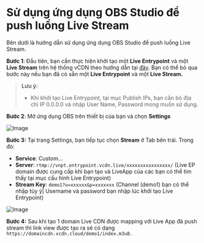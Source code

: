 # Sử dụng ứng dụng OBS Studio để push luồng Live Stream

Bên dưới là hướng dẫn sử dụng ứng dụng OBS Studio để push luồng Live Stream.

**Bước 1**: Đầu tiên, bạn cần thực hiện khởi tạo một **Live Entrypoint** và một **Live Stream** trên hệ thống vCDN theo hướng dẫn tại [đây](https://docs.vngcloud.vn/vng-cloud-document/vn/vcdn/loai-hinh-dich-vu/live-streaming). Bạn có thể bỏ qua bước này nếu bạn đã có sẵn một **Live Entrypoint** và một **Live Stream.**

> **Lưu ý:**
>
> * Khi khởi tạo Live Entrypoint, tại mục Publish IPs, bạn cần bỏ địa chỉ IP 0.0.0.0 và nhập User Name, Password mong muốn sử dụng.



**Bước 2**: Mở ứng dụng OBS trên thiết bị của bạn và chọn **Settings**

![Image](https://github.com/vngcloud/docs/blob/main/Vietnamese/.gitbook/assets/image%20(223).png?raw=true)

**Bước 3:** Tại trang Settings, bạn tiếp tục chọn **Stream** ở Tab bên trái. Trong đó:

* **Service**: Custom...
* **Server**: `rtmp://vnpt.entrypoint.vcdn.live/xxxxxxxxxxxxxxxx/` (Live EP domain được cung cấp khi bạn tạo và LiveApp của các bạn có thể tìm thấy tại mục cấu hình Live Entrypoint)
* **Stream Key**: `demo1?u=xxxxxx&p=xxxxxxx` (Channel (demo1) bạn có thể nhập tùy ý| Username và password bạn nhập lúc khởi tạo Live Entrypoint)

![Image](https://github.com/vngcloud/docs/blob/main/Vietnamese/.gitbook/assets/image%20(224).png?raw=true)

**Bước 4:** Sau khi tạo 1 domain Live CDN được mapping với Live App đã push stream thì link view được tạo ra sẽ có dạng `https://domaincdn.vcdn.cloud/demo1/index.m3u8.`
